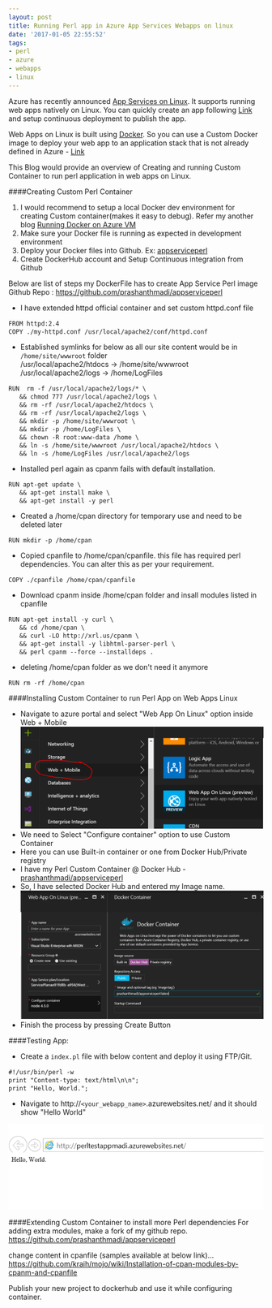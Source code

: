 ```yaml
---
layout: post
title: Running Perl app in Azure App Services Webapps on linux
date: '2017-01-05 22:55:52'
tags:
- perl
- azure
- webapps
- linux
---
```


Azure has recently announced [App Services on Linux](https://docs.microsoft.com/en-us/azure/app-service-web/app-service-linux-intro). It supports running web apps natively on Linux. You can quickly create an app following [Link](https://docs.microsoft.com/en-us/azure/app-service-web/app-service-linux-how-to-create-a-web-app) and setup continuous deployment to publish the app.


Web Apps on Linux is built using [Docker](https://www.docker.com/). So you can use a Custom Docker image to deploy your web app to an application stack that is not already defined in Azure - [Link](https://docs.microsoft.com/en-us/azure/app-service-web/app-service-linux-using-custom-docker-image)

This Blog would provide an overview of Creating and running Custom Container to run perl application in web apps on Linux. 

####Creating Custom Perl Container
1. I would recommend to setup a local Docker dev environment for creating Custom container(makes it easy to debug). Refer my another blog [Running Docker on Azure VM](/running-docker-on-azure-vm/)
2. Make sure your Docker file is running as expected in development environment
3. Deploy your Docker files into Github. Ex: [appserviceperl](https://github.com/prashanthmadi/appserviceperl)
4. Create DockerHub account and Setup Continuous integration from Github

Below are list of steps my DockerFile has to create App Service Perl image
Github Repo : https://github.com/prashanthmadi/appserviceperl

* I have extended httpd official container and set custom httpd.conf file
```
FROM httpd:2.4
COPY ./my-httpd.conf /usr/local/apache2/conf/httpd.conf
```
* Established symlinks for below as all our site content would be in `/home/site/wwwroot` folder<br>
 /usr/local/apache2/htdocs -> /home/site/wwwroot<br>
 /usr/local/apache2/logs -> /home/LogFiles<br>
```
RUN  rm -f /usr/local/apache2/logs/* \
   && chmod 777 /usr/local/apache2/logs \
   && rm -rf /usr/local/apache2/htdocs \
   && rm -rf /usr/local/apache2/logs \
   && mkdir -p /home/site/wwwroot \
   && mkdir -p /home/LogFiles \
   && chown -R root:www-data /home \
   && ln -s /home/site/wwwroot /usr/local/apache2/htdocs \
   && ln -s /home/LogFiles /usr/local/apache2/logs
```
* Installed perl again as cpanm fails with default installation.
```
RUN apt-get update \
   && apt-get install make \
   && apt-get install -y perl
```
* Created a /home/cpan directory for temporary use and need to be deleted later
```
RUN mkdir -p /home/cpan
```
* Copied cpanfile to /home/cpan/cpanfile. this file has required perl dependencies. You can alter this as per your requirement.
```
COPY ./cpanfile /home/cpan/cpanfile
```
* Download cpanm inside /home/cpan folder and insall modules listed in cpanfile
```
RUN apt-get install -y curl \
   && cd /home/cpan \
   && curl -LO http://xrl.us/cpanm \
   && apt-get install -y libhtml-parser-perl \
   && perl cpanm --force --installdeps .
```

* deleting /home/cpan folder as we don't need it anymore
```
RUN rm -rf /home/cpan
```
####Installing Custom Container to run Perl App on Web Apps Linux

* Navigate to azure portal and select "Web App On Linux" option inside Web + Mobile
![Web App On Linux](/content/images/2017/01/portal.PNG)
* We need to Select "Configure container" option to use Custom Container
* Here you can use Built-in container or one from Docker Hub/Private registry
* I have my Perl Custom Container @ Docker Hub - [prashanthmadi/appserviceperl](https://hub.docker.com/r/prashanthmadi/appserviceperl/)
* So, I have selected Docker Hub and entered my Image name.
![Custom Container](/content/images/2017/01/portal2.PNG)
* Finish the process by pressing Create Button

####Testing App:
* Create a `index.pl` file with below content and deploy it using FTP/Git.
```
#!/usr/bin/perl -w
print "Content-type: text/html\n\n";
print "Hello, World.";
```
* Navigate to http://`<your_webapp_name>`.azurewebsites.net/ and it should show "Hello World"

![Custom Container hello World](/content/images/2017/01/helloworld.PNG)


####Extending Custom Container to install more Perl dependencies
For adding extra modules, make a fork of my github repo.
https://github.com/prashanthmadi/appserviceperl 

change content in cpanfile (samples available at below link)…
https://github.com/kraih/mojo/wiki/Installation-of-cpan-modules-by-cpanm-and-cpanfile

Publish your new project to dockerhub and use it while configuring container.